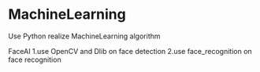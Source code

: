 # MachineLearning
Use Python realize MachineLearning algorithm


FaceAI
1.use OpenCV and Dlib on face detection
2.use face_recognition on face recognition




